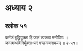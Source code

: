 # अध्याय २

## श्लोक ५१

कर्मजं बुद्धियुक्ता हि फलं त्यक्त्वा मनीषिणः ।<br>जन्मबन्धविनिर्मुक्ताः पदं गच्छन्त्यनामयम् ॥ २-५१॥<br><br>

